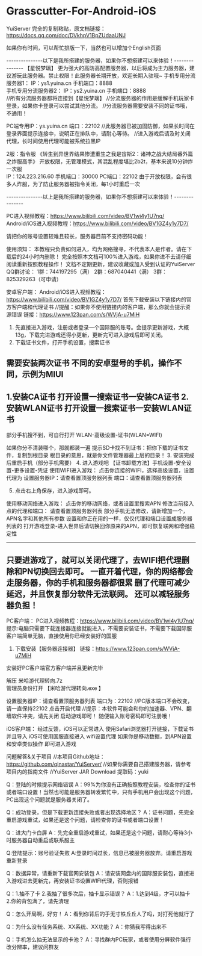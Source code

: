 # Grasscutter-For-Android-iOS
YuiServer
完全的复制粘贴，原文档链接：https://docs.qq.com/doc/DVkhpV1BpZUdaaUNJ

如果你有时间，可以帮忙排版一下，当然也可以增加个English页面

---------------以下是我所搭建的服务器，如果你不想搭建可以来体验！---------------
【星悦梦璃】
更为强大的高防高配置服务器，以后将成为主力服务器，建议游玩此服务器。禁止权限！此服务器长期开放，欢迎长期入驻哦~
手机专用分流服务器1：
IP：ys1.yuina.cn  手机端口：8888  
手机专用分流服务器2：
IP：ys2.yuina.cn  手机端口：8888  
//所有分流服务器都将连接到【星悦梦璃】
//分流服务器的作用是缓解手机玩家卡登录，如果你卡登录可以尝试其他分流。
//分流服务器需要安装不同的证书哦，不通用！

PC端专用IP：ys.yuina.cn  端口：22102
//此服务器已被加固防御，如果长时间在登录界面提示连接中，说明正在排队中，请耐心等待。
//进入游戏后请及时关闭代理，长时间使用代理可能被系统拉黑IP

2服：指令服
《转生到异世界结果惨遭重生之我是宙斯2：诸神之战大结局番外篇之炸服高手》
开放权限，无管理模式，其混乱程度堪比2b2t，基本来说10分钟炸一次服  
IP：124.223.216.60 手机端口：30000  PC端口：22102
由于开放权限，会有很多人炸服，为了防止服务器被指令关闭，每1小时重启一次

---------------以上是我所搭建的服务器，如果你不想搭建可以来体验！---------------



PC进入视频教程：https://www.bilibili.com/video/BV1wi4y1U7nq/
Android/iOS进入视频教程：https://www.bilibili.com/video/BV1GZ4y1y7D7/


请把你的账号设置较难且较长，服务器目前不支持密码功能！

使用须知：
本教程只负责如何进入，均为网络搜寻，不代表本人是作者。请在下载后的24小时内删除！
完全按照本文档可100%进入游戏，如果你进不去请仔细阅读重新按照教程操作！
文档不定期更新，建议收藏或加入受到认证的YuiServer QQ群讨论：
1群：744197295（满）  2群：687040441（满） 3群：825329263（可申请）


安卓客户端：
Android/iOS进入视频教程：https://www.bilibili.com/video/BV1GZ4y1y7D7/
首先下载安装以下链接内的官方客户端和代理证书
//提醒：如果你不使用链接内的客户端，那么你就会提示资源错误
链接：https://www.123pan.com/s/WVjA-u7MiH

1. 先直接进入游戏，注册或者登录一个国际服的账号。会提示更新游戏，大概13g，下载完进游戏还得小更新，更新完可进入游戏后即可关闭。
2. 下载证书文件，打开手机设置，搜索证书

需要安装两次证书 不同的安卓型号的手机，操作不同，示例为MIUI
-----------------------
1.安装CA证书 
打开设置一搜索证书一安装CA证书 
2.安装WLAN证书 
打开设置一搜索证书一安装WLAN证书
-----------------------
部分手机搜不到，可自行打开 WLAN-高级设置-证书(WLAN=WIFI)

如果你分不清装哪个，那就都装一遍
提示SD卡找不到证书：把你下载的证书文件，复制到根目录
根目录的意思，就是你文件管理器最上层的目录！
3. 安装完成后重启手机（部分手机需要）
4. 进入游戏吧
【证书卸载方法】手机设置-安全设置-更多设置-凭证
使用WIFI进入游戏：
点击你连接的WIFI，选择高级设置，设置代理为
设置服务器IP：请查看置顶服务器列表
端口：请查看置顶服务器列表

5. 点击右上角保存，进入游戏即可。

使用移动网络进入游戏：
点击你的移动网络，或者设置里搜索APN
修改当前接入点的代理和端口：
请查看置顶服务器列表
部分手机无法修改，请新增加一个，APN名字和其他所有参数 设置和你正在用的一样，仅仅代理和端口设置成服务器列表的
打开游戏登录-进入世界后请切换回你原来的APN，即可恢复联网和增强稳定性

---------
只要进游戏了，就可以关闭代理了，去WIFI把代理删除和PN切换回去即可。
一直开着代理，你的网络都会走服务器，你的手机和服务器都很累
删了代理可减少延迟，并且恢复部分软件无法联网。
还可以减轻服务器负担！
---------
PC客户端：
PC进入视频教程：https://www.bilibili.com/video/BV1wi4y1U7nq/
提示:电脑只需要下载连接器连接就能进入，不需要安装证书，不需要下载国际服客户端简单无脑，直接使用你已经安装好的国服

1. 下载安装【服务器连接器】
链接：https://www.123pan.com/s/WVjA-u7MiH

安装好PC客户端官方客户端并且更新完毕

解压 米哈游代理转向.7z  
管理员身份打开 【米哈游代理转向.exe 】

设置服务器IP：请查看置顶服务器列表
端口为：22102
//PC版本端口不会改变，请一直保持22102
点击开启代理
//提示：本软件可能会和你的加速器、VPN、翻墙软件冲突，请先关闭
启动游戏即可！
随便输入账号密码即可注册哦！

iOS客户端：
经过反馈，iOS可以正常进入
使用Safari浏览器打开链接，下载证书并且导入
iOS可使用国服直接进入
wifi设置代理
如果你是移动数据，到APN设置
和安卓类似操作
即可进入游戏

问题解答&关于项目
//本项目Github地址： https://github.com/qinastar/YuiServer/
//如果你需要自己搭建服务器，请参考项目内的指南文件
//YuiServer JAR Download   提取码：yuki

Q：登陆的时候提示网络错误
A：99%为你没有正确按照教程安装，检查你的证书或者端口设置！当然也可能是服务器转发繁忙中，只有手机用户会出现这个问题，PC出现这个问题就是服务器关闭了。

Q：成功登录，但是下载更新连接失败或者出现选择地区？
A：证书问题，先完全重启游戏重试，如果还是这个问题，请检查你的证书或者端口设置！

Q：进大门卡白屏
A：先完全重启游戏重试，如果还是这个问题，请耐心等待3小时服务器自动重启或联系服主

Q:登陆提示：账号验证失败
A:登录时间过长，信息已被服务器放弃。请重启游戏重新登录

Q：数据异常，请重新下载官网安装包
A：请安装网盘内的国际服安装包，直接进入游戏进去更新完，再安装证书设置WIFI代理，否则报错

Q：1.抽不了卡   2.我抽了很多次后，抽卡显示错误？
A：1.达到4级，才可以抽卡  2.你的背包满了，请先清理

Q：怎么开局啊，好穷！
A：看到你背后的手无寸铁丘丘人了吗，对打死他就行了

Q：为什么没有任务系统、XX系统、XX功能？
A：你猜我写得出来不

Q：手机怎么抽无法显示的卡池？
A：寻找群内PC玩家，或者使用分屏软件强行改分辨率，建议问群友

